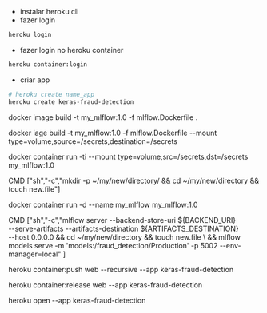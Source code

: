 - instalar heroku cli
- fazer login
```sh
heroku login
```
- fazer login no heroku container
```sh
heroku container:login
```

- criar app
```sh
# heroku create name_app
heroku create keras-fraud-detection
```

docker image build -t my_mlflow:1.0 -f mlflow.Dockerfile .

docker iage build -t my_mlflow:1.0 -f mlflow.Dockerfile --mount type=volume,source=/secrets,destination=/secrets


docker container run -ti --mount type=volume,src=/secrets,dst=/secrets my_mlflow:1.0


CMD ["sh","-c","mkdir -p ~/my/new/directory/ && cd ~/my/new/directory && touch new.file"]


docker container run -d --name my_mlflow my_mlflow:1.0

CMD ["sh","-c","mlflow server --backend-store-uri ${BACKEND_URI} \
    --serve-artifacts --artifacts-destination ${ARTIFACTS_DESTINATION} \
    --host 0.0.0.0 && cd ~/my/new/directory && touch new.file \ 
    && mlflow models serve -m 'models:/fraud_detection/Production' -p 5002 --env-manager=local"
    ]


heroku container:push web --recursive --app keras-fraud-detection

heroku container:release web --app keras-fraud-detection

heroku open --app keras-fraud-detection
